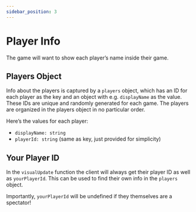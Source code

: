 ```yaml
---
sidebar_position: 3
---
```


# Player Info

The game will want to show each player’s name inside their game.

## Players Object

Info about the players is captured by a `players` object, which has an ID for each player as the key and an object with e.g. `displayName` as the value. These IDs are unique and randomly generated for each game. The players are organized in the players object in no particular order.

Here’s the values for each player:

- `displayName: string`
- `playerId: string` (same as key, just provided for simplicity)

## Your Player ID

In the `visualUpdate` function the client will always get their player ID as well as `yourPlayerId`. This can be used to find their own info in the `players` object.

Importantly, `yourPlayerId` will be undefined if they themselves are a spectator!
